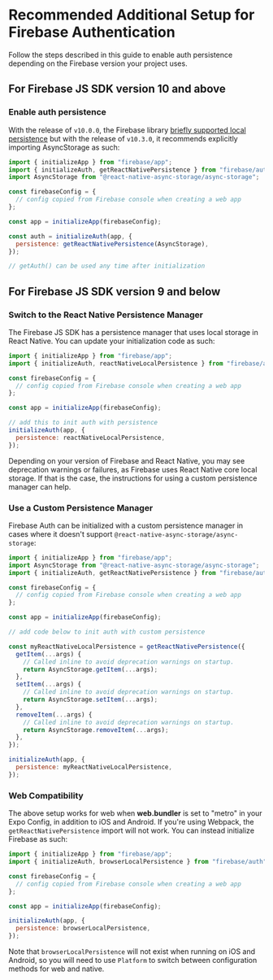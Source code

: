 # Recommended Additional Setup for Firebase Authentication

Follow the steps described in this guide to enable auth persistence depending on the Firebase version your project uses.

## For Firebase JS SDK version 10 and above

### Enable auth persistence

With the release of `v10.0.0`, the Firebase library [briefly supported local persistence](https://firebase.google.com/support/release-notes/js#version_1030_-_august_22_2023) but with the release of `v10.3.0`, it recommends explicitly importing AsyncStorage as such:

```js
import { initializeApp } from "firebase/app";
import { initializeAuth, getReactNativePersistence } from "firebase/auth";
import AsyncStorage from "@react-native-async-storage/async-storage";

const firebaseConfig = {
  // config copied from Firebase console when creating a web app
};

const app = initializeApp(firebaseConfig);

const auth = initializeAuth(app, {
  persistence: getReactNativePersistence(AsyncStorage),
});

// getAuth() can be used any time after initialization
```

## For Firebase JS SDK version 9 and below

### Switch to the React Native Persistence Manager

The Firebase JS SDK has a persistence manager that uses local storage in React Native. You can update your initialization code as such:

```js
import { initializeApp } from "firebase/app";
import { initializeAuth, reactNativeLocalPersistence } from "firebase/auth";

const firebaseConfig = {
  // config copied from Firebase console when creating a web app
};

const app = initializeApp(firebaseConfig);

// add this to init auth with persistence
initializeAuth(app, {
  persistence: reactNativeLocalPersistence,
});
```

Depending on your version of Firebase and React Native, you may see deprecation warnings or failures, as Firebase uses React Native core local storage. If that is the case, the instructions for using a custom persistence manager can help.

### Use a Custom Persistence Manager

Firebase Auth can be initialized with a custom persistence manager in cases where it doesn't support `@react-native-async-storage/async-storage`:

```js
import { initializeApp } from "firebase/app";
import AsyncStorage from "@react-native-async-storage/async-storage";
import { initializeAuth, getReactNativePersistence } from "firebase/auth";

const firebaseConfig = {
  // config copied from Firebase console when creating a web app
};

const app = initializeApp(firebaseConfig);

// add code below to init auth with custom persistence

const myReactNativeLocalPersistence = getReactNativePersistence({
  getItem(...args) {
    // Called inline to avoid deprecation warnings on startup.
    return AsyncStorage.getItem(...args);
  },
  setItem(...args) {
    // Called inline to avoid deprecation warnings on startup.
    return AsyncStorage.setItem(...args);
  },
  removeItem(...args) {
    // Called inline to avoid deprecation warnings on startup.
    return AsyncStorage.removeItem(...args);
  },
});

initializeAuth(app, {
  persistence: myReactNativeLocalPersistence,
});
```

### Web Compatibility

The above setup works for web when **web.bundler** is set to "metro" in your Expo Config, in addition to iOS and Android. If you're using Webpack, the `getReactNativePersistence` import will not work. You can instead initialize Firebase as such:

```js
import { initializeApp } from "firebase/app";
import { initializeAuth, browserLocalPersistence } from "firebase/auth";

const firebaseConfig = {
  // config copied from Firebase console when creating a web app
};

const app = initializeApp(firebaseConfig);

initializeAuth(app, {
  persistence: browserLocalPersistence,
});
```

Note that `browserLocalPersistence` will not exist when running on iOS and Android, so you will need to use `Platform` to switch between configuration methods for web and native.
